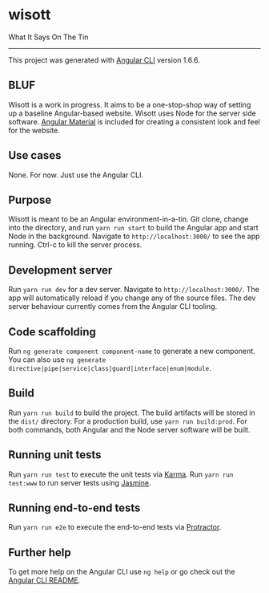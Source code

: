 # wisott

What It Says On The Tin

---

This project was generated with [Angular CLI](https://github.com/angular/angular-cli) version 1.6.6.

## BLUF

Wisott is a work in progress. It aims to be a one-stop-shop way of setting up a baseline Angular-based website. Wisott uses Node for the server side software. [Angular Material](https://material.angular.io/) is included for creating a consistent look and feel for the website.

## Use cases

None. For now. Just use the Angular CLI.

## Purpose

Wisott is meant to be an Angular environment-in-a-tin. Git clone, change into the directory, and run `yarn run start` to build the Angular app and start Node in the background. Navigate to `http://localhost:3000/` to see the app running. Ctrl-c to kill the server process.

## Development server

Run `yarn run dev` for a dev server. Navigate to `http://localhost:3000/`. The app will automatically reload if you change any of the source files. The dev server behaviour currently comes from the Angular CLI tooling.

## Code scaffolding

Run `ng generate component component-name` to generate a new component. You can also use `ng generate directive|pipe|service|class|guard|interface|enum|module`.

## Build

Run `yarn run build` to build the project. The build artifacts will be stored in the `dist/` directory. For a production build, use `yarn run build:prod`. For both commands, both Angular and the Node server software will be built.

## Running unit tests

Run `yarn run test` to execute the unit tests via [Karma](https://karma-runner.github.io). Run `yarn run test:www` to run server tests using [Jasmine](https://jasmine.github.io/).

## Running end-to-end tests

Run `yarn run e2e` to execute the end-to-end tests via [Protractor](http://www.protractortest.org/).

## Further help

To get more help on the Angular CLI use `ng help` or go check out the [Angular CLI README](https://github.com/angular/angular-cli/blob/master/README.md).
